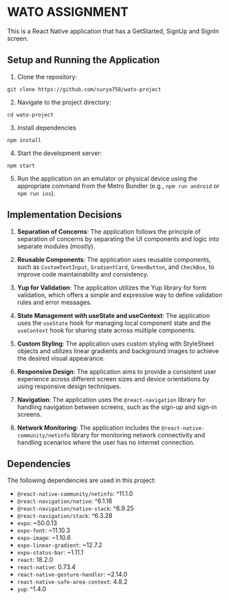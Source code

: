 # WATO ASSIGNMENT

This is a React Native application that has a GetStarted, SignUp and SignIn screen.

## Setup and Running the Application

1. Clone the repository:

`git clone https://github.com/surya758/wato-project`

2. Navigate to the project directory:

`cd wato-project`

3. Install dependencies

`npm install`

4. Start the development server:

`npm start`

5. Run the application on an emulator or physical device using the appropriate command from the Metro Bundler (e.g., `npm run android` or `npm run ios`).

## Implementation Decisions

1. **Separation of Concerns**: The application follows the principle of separation of concerns by separating the UI components and logic into separate modules (mostly).

2. **Reusable Components**: The application uses reusable components, such as `CustomTextInput`, `GradientCard`, `GreenButton`, and `CheckBox`, to improve code maintainability and consistency.

3. **Yup for Validation**: The application utilizes the Yup library for form validation, which offers a simple and expressive way to define validation rules and error messages.

4. **State Management with useState and useContext**: The application uses the `useState` hook for managing local component state and the `useContext` hook for sharing state across multiple components.

5. **Custom Styling**: The application uses custom styling with StyleSheet objects and utilizes linear gradients and background images to achieve the desired visual appearance.

6. **Responsive Design**: The application aims to provide a consistent user experience across different screen sizes and device orientations by using responsive design techniques.

7. **Navigation**: The application uses the `@react-navigation` library for handling navigation between screens, such as the sign-up and sign-in screens.

8. **Network Monitoring**: The application includes the `@react-native-community/netinfo` library for monitoring network connectivity and handling scenarios where the user has no internet connection.

## Dependencies

The following dependencies are used in this project:

- `@react-native-community/netinfo`: ^11.1.0
- `@react-navigation/native`: ^6.1.16
- `@react-navigation/native-stack`: ^6.9.25
- `@react-navigation/stack`: ^6.3.28
- `expo`: ~50.0.13
- `expo-font`: ~11.10.3
- `expo-image`: ~1.10.6
- `expo-linear-gradient`: ~12.7.2
- `expo-status-bar`: ~1.11.1
- `react`: 18.2.0
- `react-native`: 0.73.4
- `react-native-gesture-handler`: ~2.14.0
- `react-native-safe-area-context`: 4.8.2
- `yup`: ^1.4.0

